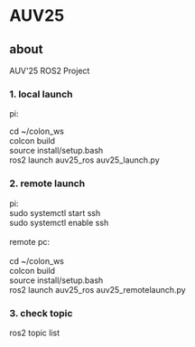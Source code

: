 # AUV25

## about
AUV'25 ROS2 Project

### 1. local launch
pi:

cd ~/colon_ws<br>
colcon build<br>
source install/setup.bash<br>
ros2 launch auv25_ros auv25_launch.py<br>

### 2. remote launch
pi:<br>
sudo systemctl start ssh<br>
sudo systemctl enable ssh<br>
<br>
remote pc:<br>
<br>
cd ~/colon_ws<br>
colcon build<br>
source install/setup.bash<br>
ros2 launch auv25_ros auv25_remotelaunch.py<br>

### 3. check topic

ros2 topic list<br>
